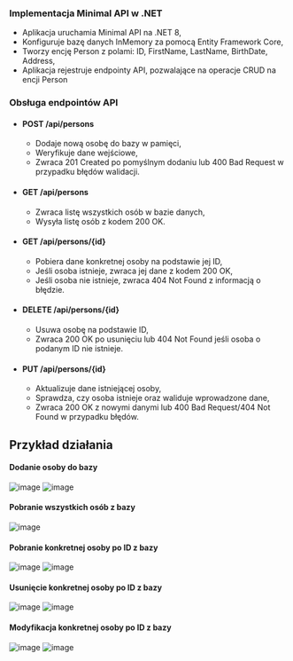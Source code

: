### Implementacja Minimal API w .NET 

- Aplikacja uruchamia Minimal API na .NET 8,
- Konfiguruje bazę danych InMemory za pomocą Entity Framework Core,
- Tworzy encję Person z polami: ID, FirstName, LastName, BirthDate, Address,
- Aplikacja rejestruje endpointy API, pozwalające na operacje CRUD na encji Person

### Obsługa endpointów API

- #### POST /api/persons
    - Dodaje nową osobę do bazy w pamięci,
    - Weryfikuje dane wejściowe,
    - Zwraca 201 Created po pomyślnym dodaniu lub 400 Bad Request w przypadku błędów walidacji.
- #### GET /api/persons
    - Zwraca listę wszystkich osób w bazie danych,
    - Wysyła listę osób z kodem 200 OK.
- #### GET /api/persons/{id}
    - Pobiera dane konkretnej osoby na podstawie jej ID,
    - Jeśli osoba istnieje, zwraca jej dane z kodem 200 OK,
    - Jeśli osoba nie istnieje, zwraca 404 Not Found z informacją o błędzie.
- #### DELETE /api/persons/{id}
    - Usuwa osobę na podstawie ID,
    - Zwraca 200 OK po usunięciu lub 404 Not Found jeśli osoba o podanym ID nie istnieje.
- #### PUT /api/persons/{id}
    - Aktualizuje dane istniejącej osoby,
    - Sprawdza, czy osoba istnieje oraz waliduje wprowadzone dane,
    - Zwraca 200 OK z nowymi danymi lub 400 Bad Request/404 Not Found w przypadku błędów.

## Przykład działania

#### Dodanie osoby do bazy
![image](https://github.com/user-attachments/assets/2bae359c-9427-4d3e-8139-873b03b0d03f)
![image](https://github.com/user-attachments/assets/caf86453-c16e-452e-a648-41d50278c893)

#### Pobranie wszystkich osób z bazy
![image](https://github.com/user-attachments/assets/36fb5822-4e33-44a0-8de6-7ce256af17a7)

#### Pobranie konkretnej osoby po ID z bazy
![image](https://github.com/user-attachments/assets/98635ffe-5116-4b68-a24b-d0df0c0fa899)
![image](https://github.com/user-attachments/assets/b722c8c9-719e-4298-8f45-c55e7806b081)

#### Usunięcie konkretnej osoby po ID z bazy
![image](https://github.com/user-attachments/assets/2338d629-d891-4f7a-be61-b89afbcb9aa6)
![image](https://github.com/user-attachments/assets/04b2d0ee-df91-4747-8897-f72ec40477ed)

#### Modyfikacja konkretnej osoby po ID z bazy
![image](https://github.com/user-attachments/assets/b48e54b7-dd89-45b3-94d9-fcdcdda8d0e7)
![image](https://github.com/user-attachments/assets/db5556d2-8fd2-4601-8e94-a8894c647ef4)
